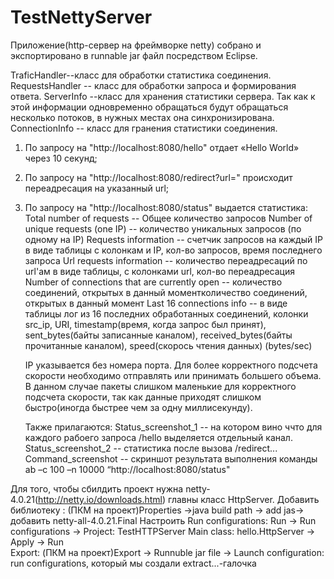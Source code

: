 TestNettyServer
===============
Приложение(http-сервер на фреймворке netty) собрано и экспортировано в runnable jar файл посредством Eclipse.

 TraficHandler--класс для обработки статистика соединения.
 RequestsHandler -- класс для обработки запроса и формирования ответа.
 ServerInfo --класс для хранения статистики сервера. Так как к этой информации одновременно обращаться будут обращаться несколько потоков, в нужных местах она синхронизирована.
 ConnectionInfo -- класс для гранения статистики соединения.

1. По запросу на "http://localhost:8080/hello" отдает «Hello World» через 10 секунд;
2. По запросу на "http://localhost:8080/redirect?url=<url>" происходит переадресация на указанный url;
3. По запросу на "http://localhost:8080/status" выдается статистика:
	Total number of requests -- Общее количество запросов
	Number of unique requests (one IP) -- количество уникальных запросов (по одному на IP)
	Requests information -- счетчик запросов на каждый IP в виде таблицы с колонкам и IP, кол-во запросов, время последнего запроса
	Url requests information -- количество переадресаций по url'ам  в виде таблицы, с колонками url, кол-во переадресация
	Number of connections that are currently open -- количество соединений, открытых в данный моментколичество соединений, открытых в данный момент
	Last 16 connections info -- в виде таблицы лог из 16 последних обработанных соединений, колонки src_ip, URI, timestamp(время, когда запрос был принят),  sent_bytes(байты записанные каналом), received_bytes(байты прочитанные каналом), speed(скорось чтения данных) (bytes/sec)


	IP указывается без номера порта.
	Для более корректного подсчета скорости необходимо отправлять или принимать большего объема. В данном случае пакеты слишком маленькие для корректного подсчета скорости, так как данные приходят слишком быстро(иногда быстрее чем за одну миллисекунду).

	Также прилагаются:
		Status_screenshot_1 -- на котором вино ччто для каждого рабоего запроса /hello выделяется отдельный канал.
		Status_screenshot_2 -- статистика после вызова /redirect...
		Command_screenshot -- скриншот результата выполнения команды ab –c 100 –n 10000 “http://localhost:8080/status"

Для того, чтобы сбилдить проект нужна netty-4.0.21(http://netty.io/downloads.html) главны класс HttpServer. 
Добавить библиотеку : (ПКМ на проект)Properties ->java build path -> add jas-> добавить netty-all-4.0.21.Final
Настроить Run configurations:  Run -> Run configurations -> Project: TestHTTPServer   Main class: hello.HttpServer -> Apply -> Run  
Export: (ПКМ на проект)Export -> Runnuble jar file -> Launch configuration: run configurations, который мы создали   extract...-галочка

